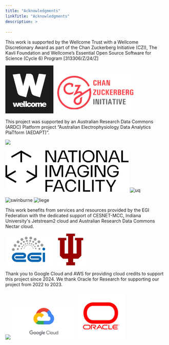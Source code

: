 ```yaml
---
title: "Acknowledgments"
linkTitle: "Acknowledgments"
description: >

---
```




This work is supported by the Wellcome Trust with a Wellcome Discretionary Award as part of the Chan Zuckerberg Initiative (CZI), The Kavli Foundation and Wellcome’s Essential Open Source Software for Science (Cycle 6) Program [313306/Z/24/Z]

<img src="/static/docs/overview/Wellcome_Trust_logo.png" width="150">
<img src="/static/docs/overview/czi_logo.png" width="250">


This project was supported by an Australian Research Data Commons (ARDC) Platform project “Australian
Electrophysiology Data Analytics PlaTform (AEDAPT)”.

<img src="https://user-images.githubusercontent.com/4021595/119062104-3caf4400-ba19-11eb-8211-e2e9ce831a16.png" width="250">

![nif](/static/docs/overview/nif.png 'nif') ![uq](/static/docs/overview/uq_logo.png 'uq')

![swinburne](/static/docs/overview/swinburne_uni_logo.png 'swinburne') ![liege](/static/docs/overview/liege_uni_logo.png 'liege') 


This work benefits from services and resources provided by the EGI Federation with the dedicated support of CESNET-MCC, Indiana University's Jetstream2 cloud and Australian Research Data Commons Nectar cloud.

<img src="/static/docs/overview/EGI_Federation_logo.png" width="150">
<img src="/static/docs/overview/indiana_university_logo.jpeg" width="100">


Thank you to Google Cloud and AWS for providing cloud credits to support this project since 2024. We thank Oracle for Research for supporting our project from 2022 to 2023.

<img src="/static/docs/overview/aws.png" width="150">
<img src="/static/docs/overview/google_cloud.png" width="200">
<img src="/static/docs/overview/oracle.png" width="150">

